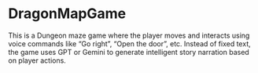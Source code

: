 # DragonMapGame
This is a Dungeon maze game where the player moves and interacts using voice commands like “Go right”, “Open the door”, etc. Instead of fixed text, the game uses GPT or Gemini to generate intelligent story narration based on player actions.
